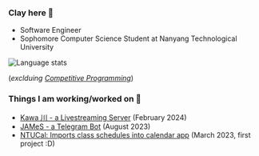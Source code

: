 ### Clay here 👋
- Software Engineer
- Sophomore Computer Science Student at Nanyang Technological University

![Language stats](https://github-readme-stats.vercel.app/api/top-langs/?username=sanstzu&theme=tokyonight&layout=compact&exclude_repo=competitive-programming)

(*exclduing [Competitive Programming](https://github.com/sanstzu/competitive-programming)*)

### Things I am working/worked on ‍🍳
- [Kawa 川 - a Livestreaming Server](https://github.com/sanstzu/kawa) (February 2024)
- [JAMeS - a Telegram Bot](https://sanstzu.vercel.app/blogs/james-telegram-bot) (August 2023)
- [NTUCal: Imports class schedules into calendar app](https://ntucal.vercel.app) (March 2023, first project :D)

